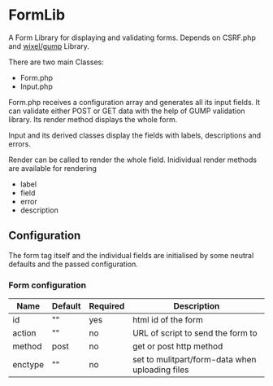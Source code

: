 # FormLib

A Form Library for displaying and validating forms. Depends on CSRF.php and [wixel/gump](https://github.com/Wixel/GUMP) Library.

There are two main Classes:

- Form.php
- Input.php

Form.php receives a configuration array and generates all its input fields. It can validate either POST or GET data with the help of GUMP validation library. Its render method displays the whole form.

Input and its derived classes display the fields with labels, descriptions and errors.

Render can be called to render the whole field. Inidividual render methods are available for rendering

- label
- field
- error
- description

## Configuration

The form tag itself and the individual fields are initialised by some neutral defaults and the passed configuration.

### Form configuration

 Name | Default |Required|Description
---|---|---|---
 id | "" | yes | html id of the form
 action | "" |  no| URL of script to send the form to
 method | post | no | get or post http method
 enctype | "" | no | set to mulitpart/form-data when uploading files